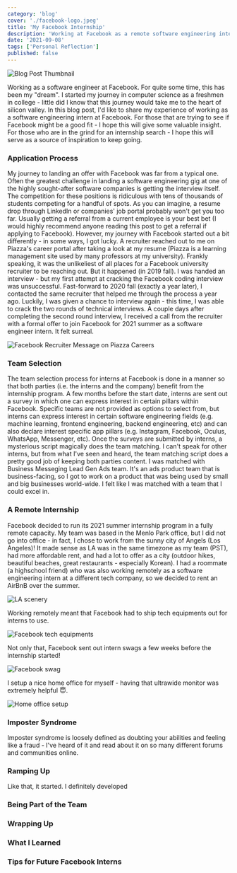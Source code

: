 ```yaml
---
category: 'blog'
cover: './facebook-logo.jpeg'
title: 'My Facebook Internship'
description: 'Working at Facebook as a remote software engineering intern'
date: '2021-09-08'
tags: ['Personal Reflection']
published: false
---
```


![Blog Post Thumbnail](./facebook-logo.jpeg)

Working as a software engineer at Facebook. For quite some time, this has been my "dream". I started my journey in computer science as a freshmen in college - little did I know that this journey would take me to the heart of silicon valley. In this blog post, I'd like to share my experience of working as a software engineering intern at Facebook. For those that are trying to see if Facebook might be a good fit - I hope this will give some valuable insight. For those who are in the grind for
an internship search - I hope this will serve as a source of inspiration to keep going.

### Application Process
My journey to landing an offer with Facebook was far from a typical one. Often the greatest challenge in landing a software engineering gig at one of the highly sought-after software companies is getting the interview itself. The competition for these positions is ridiculous with tens of thousands of students competing for a handful of spots. As you can imagine, a resume drop through LinkedIn or companies' job portal probably won't get you too far. Usually getting a referral from a current
employee is your best bet (I would highly recommend anyone reading this post to get a referral if applying to Facebook). However, my journey with Facebook started out a bit differently - in some ways, I got lucky. A recruiter reached out to me on Piazza's career portal after taking a look at my resume (Piazza is a learning management site used by many professors at my university). Frankly speaking, it was the unlikeliest of all places for a Facebook university recruiter to
be reaching out. But it happened (in 2019 fall). I was handed an interview - but my first attempt at cracking the Facebook coding interview was unsuccessful. Fast-forward to 2020 fall (exactly a year later), I contacted the same recruiter that helped me through the process a year ago. Luckily, I was given a chance to interview again - this time, I was able to crack the two rounds of technical interviews. A couple days after completing the second round interview, I received a call from the recruiter with a formal offer to join Facebook for 2021 summer as a software engineer intern. It felt surreal.

![Facebook Recruiter Message on Piazza Careers](./facebook-piazza.png)

### Team Selection
The team selection process for interns at Facebook is done in a manner so that both parties (i.e. the interns and the company) benefit from the internship program. A few months before the start date, interns are sent out a survey in which one can express interest in certain pillars within Facebook. Specific teams are not provided as options to select from, but interns can express interest in certain software engineering fields (e.g. machine learning, frontend engineering, backend engineering, etc) and can also declare
interest specific app pillars (e.g. Instagram, Facebook, Oculus, WhatsApp, Messenger, etc). Once the surveys are submitted by interns, a mysterious script magically does the team matching. I can't speak for other interns, but from what I've seen and heard, the team matching script does a pretty good job of keeping both parties content. I was matched with Business Messeging Lead Gen Ads team. It's an ads product team that is business-facing, so I got to work on a product that was being used by
small and big businesses world-wide. I felt like I was matched with a team that I could excel in.

### A Remote Internship
Facebook decided to run its 2021 summer internship program in a fully remote capacity. My team was based in the Menlo Park office, but I did not go into office - in fact, I chose to work from the sunny city of Angels (Los Angeles)! It made sense as LA was in the same timezone as my team (PST), had more affordable rent, and had a lot to offer as a city (outdoor hikes, beautiful beaches, great restaurants - especially Korean). I had a roommate (a highschool friend) who was also working remotely as a software engineering intern at a different tech company, so we decided to rent an AirBnB over the summer.

![LA scenery](./la-scenery.jpeg)

Working remotely meant that Facebook had to ship tech equipments out for interns to use.

![Facebook tech equipments](./facebook-equipments.jpeg)

Not only that, Facebook sent out intern swags a few weeks before the internship started!

![Facebook swag](./facebook-swag.jpeg)

I setup a nice home office for myself - having that ultrawide monitor was extremely helpful 😇.

![Home office setup](./desk-setup.jpeg)

### Imposter Syndrome
Imposter syndrome is loosely defined as doubting your abilities and feeling like a fraud - I've heard of it and read about it on so many different forums and communities online.

### Ramping Up
Like that, it started. I definitely developed

### Being Part of the Team

### Wrapping Up

### What I Learned

### Tips for Future Facebook Interns
